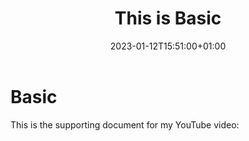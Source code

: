 ﻿---
title: "This is Basic"
excerpt: "How to use enums and bitflags in Unreal game development."
date: 2023-01-12T15:51:00+01:00
last_modified_at:  2023-01-12T15:51:00+01:00

---

# Basic
This is the supporting document for my YouTube video: